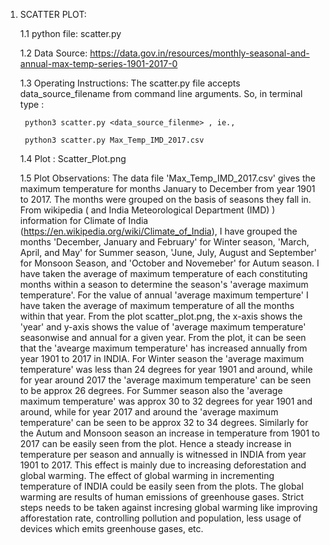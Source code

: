 1. SCATTER PLOT:

	1.1 python file: scatter.py

	1.2 Data Source: https://data.gov.in/resources/monthly-seasonal-and-annual-max-temp-series-1901-2017-0

	1.3 Operating Instructions: The scatter.py file accepts data_source_filename from command line arguments. 
		So, in terminal type : 

		python3 scatter.py <data_source_filenme> , ie.,

		python3 scatter.py Max_Temp_IMD_2017.csv

	1.4 Plot : Scatter_Plot.png

	1.5 Plot Observations: The data file 'Max_Temp_IMD_2017.csv' gives the maximum temperature for months January to December from year 1901 to 2017. The months were grouped on the basis of seasons they fall in. From wikipedia ( and India Meteorological Department (IMD) ) information for Climate of India (https://en.wikipedia.org/wiki/Climate_of_India), I have grouped the months 'December, January and February' for Winter season, 'March, April, and May' for Summer season, 'June, July, August and September' for Monsoon Season, and 'October and Novemeber' for Autum season. I have taken the average of maximum temperature of each constituting months within a season to determine the season's 'average maximum temperature'. For the value of annual 'average maximum temperture' I have taken the average of maximum temperature of all the months within that year. From the plot scatter_plot.png, the x-axis shows the 'year' and y-axis shows the value of 'average maximum temperature' seasonwise and annual for a given year. From the plot, it can be seen that the 'avearge maximum temperature' has increased annually from year 1901 to 2017 in INDIA. For Winter season the 'average maximum temperature' was less than 24 degrees for year 1901 and around, while for year around 2017 the 'average maximum temperature' can be seen to be approx 26 degrees. For Summer season also the 'average maximum temperature' was approx 30 to 32 degrees for year 1901 and around, while for year 2017 and around the 'average maximum temperature' can be seen to be approx 32 to 34 degrees. Similarly for the Autum and Monsoon season an increase in temperature from 1901 to 2017 can be easily seen from the plot. Hence a steady increase in temperature per season and annually is witnessed in INDIA from year 1901 to 2017.	This effect is mainly due to increasing deforestation and global warming. The effect of global warming in incrementing temperature of INDIA could be easily seen from the plots. The global warming are results of human emissions of greenhouse gases. Strict steps needs to be taken against incresing global warming like improving afforestation rate, controlling pollution and population, less usage of devices which emits greenhouse gases, etc.

